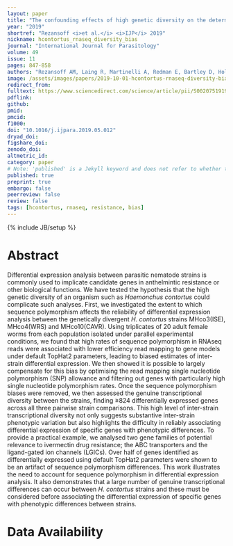 ```yaml
---
layout: paper
title: "The confounding effects of high genetic diversity on the determination and interpretation of differential gene expression analysis in the parasitic nematode <i>Haemonchus contortus</i>"
year: "2019"
shortref: "Rezansoff <i>et al.</i> <i>IJP</i> 2019"
nickname: hcontortus_rnaseq_diversity_bias
journal: "International Journal for Parasitology"
volume: 49
issue: 11
pages: 847-858
authors: "Rezansoff AM, Laing R, Martinelli A, Redman E, Bartley D, Holroyd N, Devaney E, Doyle SR, Sargison ND, Cotton JA, Gilleard JS."
image: /assets/images/papers/2019-10-01-hcontortus-rnaseq-diversity-bias.png
redirect_from: 
fulltext: https://www.sciencedirect.com/science/article/pii/S002075191930205X?via%3Dihub
pdflink: 
github: 
pmid: 
pmcid: 
f1000: 
doi: "10.1016/j.ijpara.2019.05.012"
dryad_doi:
figshare_doi: 
zenodo_doi: 
altmetric_id: 
category: paper
# Note: 'published' is a Jekyll keyword and does not refer to whether the paper is published, but rather to whether this Markdown should be part of the rendered site.
published: true
preprint: true
embargo: false	
peerreview: false
review: false
tags: [hcontortus, rnaseq, resistance, bias]
---
```

{% include JB/setup %}

# Abstract 

Differential expression analysis between parasitic nematode strains is commonly used to implicate candidate genes in anthelmintic resistance or other biological functions. We have tested the hypothesis that the high genetic diversity of an organism such as *Haemonchus contortus* could complicate such analyses. First, we investigated the extent to which sequence polymorphism affects the reliability of differential expression analysis between the genetically divergent *H. contortus* strains MHco3(ISE), MHco4(WRS) and MHco10(CAVR). Using triplicates of 20 adult female worms from each population isolated under parallel experimental conditions, we found that high rates of sequence polymorphism in RNAseq reads were associated with lower efficiency read mapping to gene models under default TopHat2 parameters, leading to biased estimates of inter-strain differential expression. We then showed it is possible to largely compensate for this bias by optimising the read mapping single nucleotide polymorphism (SNP) allowance and filtering out genes with particularly high single nucleotide polymorphism rates. Once the sequence polymorphism biases were removed, we then assessed the genuine transcriptional diversity between the strains, finding ≥824 differentially expressed genes across all three pairwise strain comparisons. This high level of inter-strain transcriptional diversity not only suggests substantive inter-strain phenotypic variation but also highlights the difficulty in reliably associating differential expression of specific genes with phenotypic differences. To provide a practical example, we analysed two gene families of potential relevance to ivermectin drug resistance; the ABC transporters and the ligand-gated ion channels (LGICs). Over half of genes identified as differentially expressed using default TopHat2 parameters were shown to be an artifact of sequence polymorphism differences. This work illustrates the need to account for sequence polymorphism in differential expression analysis. It also demonstrates that a large number of genuine transcriptional differences can occur between *H. contortus* strains and these must be considered before associating the differential expression of specific genes with phenotypic differences between strains.

# Data Availability

